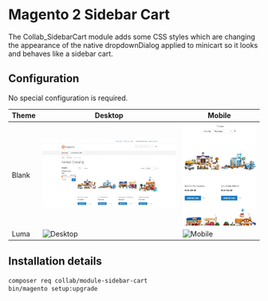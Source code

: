 # Magento 2 Sidebar Cart
The Collab_SidebarCart module adds some CSS styles which are changing the appearance of the native dropdownDialog 
applied to minicart so it looks and behaves like a sidebar cart.

## Configuration
No special configuration is required.


| Theme  | Desktop                            | Mobile                           |
|--------|------------------------------------|----------------------------------|
| Blank  | ![Desktop](docs/blank-desktop.gif) | ![Mobile](docs/blank-mobile.gif) | ![Desktop](docs/blank-mobile.gif) |
| Luma   | ![Desktop](docs/luma-desktop.gif)  | ![Mobile](docs/luma-mobile.gif)  | ![Desktop](docs/luma-mobile.gif) | 


## Installation details
```bash
composer req collab/module-sidebar-cart
bin/magento setup:upgrade
```
